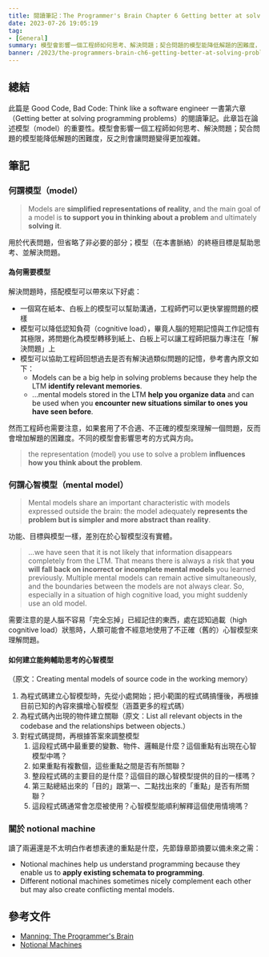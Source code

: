 ```yaml
---
title: 閱讀筆記：The Programmer's Brain Chapter 6 Getting better at solving programming problems
date: 2023-07-26 19:05:19
tag:
- [General]
summary: 模型會影響一個工程師如何思考、解決問題；契合問題的模型能降低解題的困難度，反之則會讓問題變得更加複雜。
banner: /2023/the-programmers-brain-ch6-getting-better-at-solving-problems/kenny-eliason-2RRq1BHPq4E-unsplash.jpg
---
```


## 總結

此篇是 Good Code, Bad Code: Think like a software engineer 一書第六章（Getting better at solving programming problems）的閱讀筆記。此章旨在論述模型（model）的重要性。模型會影響一個工程師如何思考、解決問題；契合問題的模型能降低解題的困難度，反之則會讓問題變得更加複雜。

## 筆記

### 何謂模型（model）

> Models are **simplified representations of reality**, and the main goal of a model is **to support you in thinking about a problem** and ultimately **solving it**.

用於代表問題，但省略了非必要的部分；模型（在本書脈絡）的終極目標是幫助思考、並解決問題。

#### 為何需要模型

解決問題時，搭配模型可以帶來以下好處：

- 一個寫在紙本、白板上的模型可以幫助溝通，工程師們可以更快掌握問題的模樣
- 模型可以降低認知負荷（cognitive load），畢竟人腦的短期記憶與工作記憶有其極限，將問題化為模型轉移到紙上、白板上可以讓工程師把腦力專注在「解決問題」上
- 模型可以協助工程師回想過去是否有解決過類似問題的記憶，參考書內原文如下：
  - Models can be a big help in solving problems because they help the LTM **identify relevant memories**.
  - ...mental models stored in the LTM **help you organize data** and can be used when you **encounter new situations similar to ones you have seen before**.

然而工程師也需要注意，如果套用了不合適、不正確的模型來理解一個問題，反而會增加解題的困難度。不同的模型會影響思考的方式與方向。

> the representation (model) you use to solve a problem **influences how you think about the problem**.

### 何謂心智模型（mental model）

> Mental models share an important characteristic with models expressed outside the brain: the model adequately **represents the problem but is simpler and more abstract than reality**.

功能、目標與模型一樣，差別在於心智模型沒有實體。

> ...we have seen that it is not likely that information disappears completely from the LTM. That means there is always a risk that **you will fall back on incorrect or incomplete mental models** you learned previously. Multiple mental models can remain active simultaneously, and the boundaries between the models are not always clear. So, especially in a situation of high cognitive load, you might suddenly use an old model.

需要注意的是人腦不容易「完全忘掉」已經記住的東西，處在認知過載（high cognitive load）狀態時，人類可能會不經意地使用了不正確（舊的）心智模型來理解問題。

#### 如何建立能夠輔助思考的心智模型

（原文：Creating mental models of source code in the working memory）

1. 為程式碼建立心智模型時，先從小處開始；把小範圍的程式碼搞懂後，再根據目前已知的內容來擴增心智模型（涵蓋更多的程式碼）
2. 為程式碼內出現的物件建立關聯（原文：List all relevant objects in the codebase and the relationships between objects.）
3. 對程式碼提問，再根據答案來調整模型
   1. 這段程式碼中最重要的變數、物件、邏輯是什麼？這個重點有出現在心智模型中嗎？
   2. 如果重點有複數個，這些重點之間是否有所關聯？
   3. 整段程式碼的主要目的是什麼？這個目的跟心智模型提供的目的一樣嗎？
   4. 第三點總結出來的「目的」跟第一、二點找出來的「重點」是否有所關聯？
   5. 這段程式碼通常會怎麼被使用？心智模型能順利解釋這個使用情境嗎？

### 關於 notional machine

讀了兩遍還是不太明白作者想表達的重點是什麼，先節錄章節摘要以備未來之需：

- Notional machines help us understand programming because they enable us to **apply existing schemata to programming**.
- Different notional machines sometimes nicely complement each other but may also create conflicting mental models.

## 參考文件

- [Manning: The Programmer's Brain](https://www.manning.com/books/the-programmers-brain)
- [Notional Machines](https://notionalmachines.github.io/notional-machines.html)
